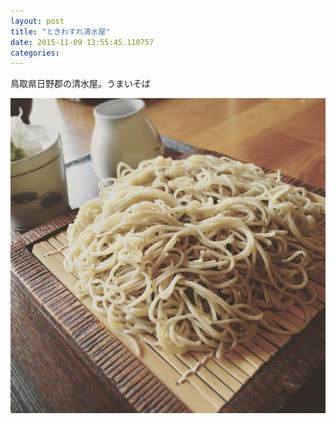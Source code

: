 ```yaml
---
layout: post
title: "ときわすれ清水屋"
date: 2015-11-09 13:55:45.110757
categories: 
---
```


鳥取県日野郡の清水屋。うまいそば

![十割そば](/assets/images/201511/12224479_906932572689113_168075157_n.jpg)


